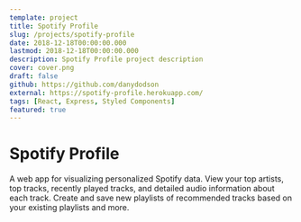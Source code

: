 ```yaml
---
template: project
title: Spotify Profile
slug: /projects/spotify-profile
date: 2018-12-18T00:00:00.000
lastmod: 2018-12-18T00:00:00.000
description: Spotify Profile project description
cover: cover.png
draft: false
github: https://github.com/danydodson
external: https://spotify-profile.herokuapp.com/
tags: [React, Express, Styled Components]
featured: true
---
```


# Spotify Profile

A web app for visualizing personalized Spotify data. View your top artists, top tracks, recently played tracks, and detailed audio information about each track. Create and save new playlists of recommended tracks based on your existing playlists and more.
